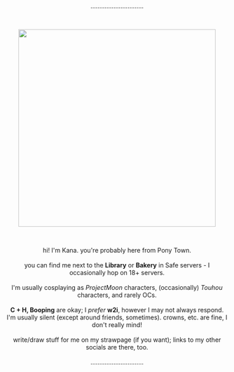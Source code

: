 <p align="center">
  …………………………
</p> <br>
<p align="center">
  <img src="https://github.com/user-attachments/assets/72700f13-7100-4e0c-ad02-4c9dfed4af33" align="center" width="450" />
</p>
<br>

<p align="center">
  hi! I'm Kana. you're probably here from Pony Town. <br><br>
  you can find me next to the <b>Library</b> or <b>Bakery</b> in Safe servers - I occasionally hop on 18+ servers. <br><br>
  I'm usually cosplaying as <i>ProjectMoon</i> characters, (occasionally) <i>Touhou</i> characters, and rarely OCs. <br><br>
  <b>C + H, Booping</b> are okay; I <i>prefer</i> <b>w2i</b>, however I may not always respond. <br>
  I'm usually silent (except around friends, sometimes). crowns, etc. are fine, I don't really mind! <br><br>
  write/draw stuff for me on my strawpage (if you want); links to my other socials are there, too. <br><br>
  …………………………
</p>

<!--- <p align="left">
$${\color{red}"amogus"}$$
</p>

✨ Special ✨ repository because its `README.md` (this file) appears on your GitHub profile.
You can click the Preview link to take a look at your changes.
--->
